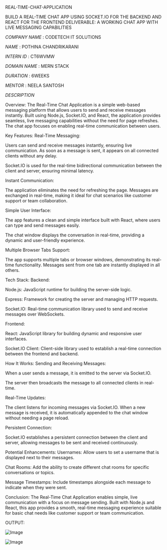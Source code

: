 REAL-TIME-CHAT-APPLICATION

BUILD A REAL-TIME CHAT APP USING  SOCKET.IO FOR THE BACKEND AND REACT  FOR THE FRONTEND  DELIVERABLE: 
A WORKING CHAT  APP WITH LIVE MESSAGING  CAPABILITIES


*COMPANY NAME* : CODETECH IT SOLUTIONS

*NAME* : POTHINA CHANDRIKARANI

*INTERN ID* : CT6WVMW

*DOMAIN NAME* : MERN STACK 

*DURATION* : 6WEEKS

*MENTOR* : NEELA SANTOSH


*DESCRIPTION*

Overview: The Real-Time Chat Application is a simple web-based messaging platform that allows users to send and receive messages instantly. Built using Node.js, Socket.IO, and React, the application provides seamless, live messaging capabilities without the need for page refreshes. The chat app focuses on enabling real-time communication between users.

Key Features:
Real-Time Messaging:

Users can send and receive messages instantly, ensuring live communication. As soon as a message is sent, it appears on all connected clients without any delay.

Socket.IO is used for the real-time bidirectional communication between the client and server, ensuring minimal latency.

Instant Communication:

The application eliminates the need for refreshing the page. Messages are exchanged in real-time, making it ideal for chat scenarios like customer support or team collaboration.

Simple User Interface:

The app features a clean and simple interface built with React, where users can type and send messages easily.

The chat window displays the conversation in real-time, providing a dynamic and user-friendly experience.

Multiple Browser Tabs Support:

The app supports multiple tabs or browser windows, demonstrating its real-time functionality. Messages sent from one tab are instantly displayed in all others.

Tech Stack:
Backend:

Node.js: JavaScript runtime for building the server-side logic.

Express: Framework for creating the server and managing HTTP requests.

Socket.IO: Real-time communication library used to send and receive messages over WebSockets.

Frontend:

React: JavaScript library for building dynamic and responsive user interfaces.

Socket.IO Client: Client-side library used to establish a real-time connection between the frontend and backend.

How It Works:
Sending and Receiving Messages:

When a user sends a message, it is emitted to the server via Socket.IO.

The server then broadcasts the message to all connected clients in real-time.

Real-Time Updates:

The client listens for incoming messages via Socket.IO. When a new message is received, it is automatically appended to the chat window without needing a page reload.

Persistent Connection:

Socket.IO establishes a persistent connection between the client and server, allowing messages to be sent and received continuously.

Potential Enhancements:
Usernames: Allow users to set a username that is displayed next to their messages.

Chat Rooms: Add the ability to create different chat rooms for specific conversations or topics.

Message Timestamps: Include timestamps alongside each message to indicate when they were sent.

Conclusion:
The Real-Time Chat Application enables simple, live communication with a focus on message sending. Built with Node.js and React, this app provides a smooth, real-time messaging experience suitable for basic chat needs like customer support or team communication.



OUTPUT:


![Image](https://github.com/user-attachments/assets/cecacb09-cf3e-49c2-baa4-678cfe192e6c)



![Image](https://github.com/user-attachments/assets/6d8932c9-8366-43f7-a737-3b90feb5483a)

